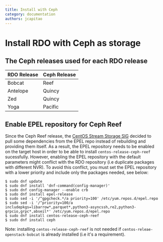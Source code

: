 ```yaml
---
title: Install with Ceph
category: documentation
authors: jcapitao
---
```


# Install RDO with Ceph as storage

## The Ceph releases used for each RDO release

| RDO Release | Ceph Release |
| ------ | ----- |
| Bobcat | Reef |
| Antelope | Quincy |
| Zed | Quincy |
| Yoga | Pacific |

## Enable EPEL repository for Ceph Reef

Since the Ceph Reef release, the [CentOS Stream Storage SIG](https://sigs.centos.org/storage/) decided to pull some dependencies from the EPEL repo instead of rebuilding and providing them itself.
As a result, the EPEL repository needs to be enabled on the target host in order to be able to install `centos-release-ceph-reef` sucessfully.
However, enabling the EPEL repository with the default parameters might conflict with the RDO repository (i.e duplicate packages with different NVR). To avoid this conflict, you must set the EPEL repository with a lower priority and include only the packages needed, see below:

  ```
  $ sudo dnf update
  $ sudo dnf install 'dnf-command(config-manager)'
  $ sudo dnf config-manager --enable crb
  $ sudo dnf install epel-release
  $ sudo sed -i '/^gpgcheck.*/a priority=100' /etc/yum.repos.d/epel.repo
  $ sudo sed -i '/^priority=100/a includepkgs=libarrow*,parquet*,python3-asyncssh,re2,python3-grpcio,grpc*,abseil*' /etc/yum.repos.d/epel.repo
  $ sudo dnf install centos-release-ceph-reef
  $ sudo dnf install ceph
  ```
  Note: installing `centos-release-ceph-reef` is not needed if `centos-releae-openstack-bobcat` is already installed (i.e it's a requirement).

